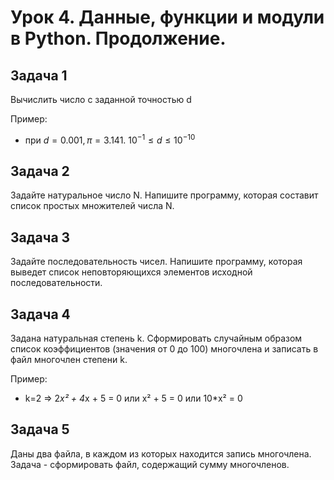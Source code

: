 # Урок 4. Данные, функции и модули в Python. Продолжение.

## Задача 1
Вычислить число c заданной точностью d

Пример:

- при $d = 0.001, π = 3.141.$    $10^{-1} ≤ d ≤10^{-10}$

## Задача 2

Задайте натуральное число N. Напишите программу, которая составит список простых множителей числа N.

## Задача 3

Задайте последовательность чисел. Напишите программу, которая выведет список неповторяющихся элементов исходной последовательности.

## Задача 4

Задана натуральная степень k. Сформировать случайным образом список коэффициентов (значения от 0 до 100) многочлена и записать в файл многочлен степени k.

Пример:

- k=2 => 2*x² + 4*x + 5 = 0 или x² + 5 = 0 или 10*x² = 0

## Задача 5

Даны два файла, в каждом из которых находится запись многочлена. Задача - сформировать файл, содержащий сумму многочленов.
